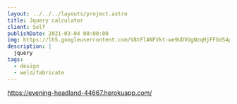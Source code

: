 ```yaml
---
layout: ../../../layouts/project.astro
title: Jquery calculator
client: Self
publishDate: 2021-03-04 00:00:00
img: https://lh5.googleusercontent.com/V8tFlANFVkt-we9UDVUgNzqHjFFGdS4p8tKD-ErSuWEFDflDlW0Yza357W7ezEBDC78=w2400
description: |
  jquery
tags:
  - design
  - weld/fabricate
---
```


https://evening-headland-44667.herokuapp.com/